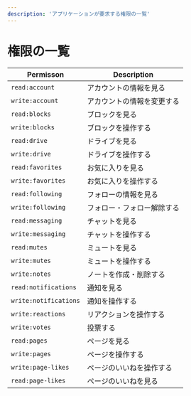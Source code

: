 ```yaml
---
description: 'アプリケーションが要求する権限の一覧'
---
```


# 権限の一覧

| Permisson             | Description                |
| --------------------- | -------------------------- |
| `read:account`        | アカウントの情報を見る     |
| `write:account`       | アカウントの情報を変更する |
| `read:blocks`         | ブロックを見る             |
| `write:blocks`        | ブロックを操作する         |
| `read:drive`          | ドライブを見る             |
| `write:drive`         | ドライブを操作する         |
| `read:favorites`      | お気に入りを見る           |
| `write:favorites`     | お気に入りを操作する       |
| `read:following`      | フォローの情報を見る       |
| `write:following`     | フォロー・フォロー解除する |
| `read:messaging`      | チャットを見る             |
| `write:messaging`     | チャットを操作する         |
| `read:mutes`          | ミュートを見る             |
| `write:mutes`         | ミュートを操作する         |
| `write:notes`         | ノートを作成・削除する     |
| `read:notifications`  | 通知を見る                 |
| `write:notifications` | 通知を操作する             |
| `write:reactions`     | リアクションを操作する     |
| `write:votes`         | 投票する                   |
| `read:pages`          | ページを見る               |
| `write:pages`         | ページを操作する           |
| `write:page-likes`    | ページのいいねを操作する   |
| `read:page-likes`     | ページのいいねを見る       |
